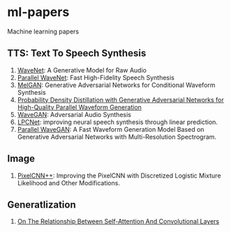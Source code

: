 # ml-papers
Machine learning papers

## TTS: Text To Speech Synthesis

1. [WaveNet](./tts/wavenet.md): A Generative Model for Raw Audio
2. [Parallel WaveNet](./tts/parallel_wavenet.md): Fast High-Fidelity Speech Synthesis
3. [MelGAN](./tts/melgan.md): Generative Adversarial Networks for Conditional Waveform Synthesis
4. [Probability Density Distillation with Generative Adversarial Networks for High-Quality Parallel Waveform Generation](./tts/probability_density_distillation_with_generative_adversarial_networks_for_high_quality_parallel_waveform_generation.md)
5. [WaveGAN](./tts/wavegan.md): Adversarial Audio Synthesis
6. [LPCNet](./tts/lpcnet.md): improving neural speech synthesis through linear prediction.
7. [Parallel WaveGAN](./tts/parallel_wavegan.md): A Fast Waveform Generation Model Based on Generative Adversarial Networks with Multi-Resolution Spectrogram.

## Image

1. [PixelCNN++](./image/pixelcnnpp.md): Improving the PixelCNN with Discretized Logistic Mixture Likelihood and Other Modifications.

## Generatlization

1. [On The Relationship Between Self-Attention And Convolutional Layers](./generalization/on_the_relationship_between_self_attention_and_convolutional_layers.md)

